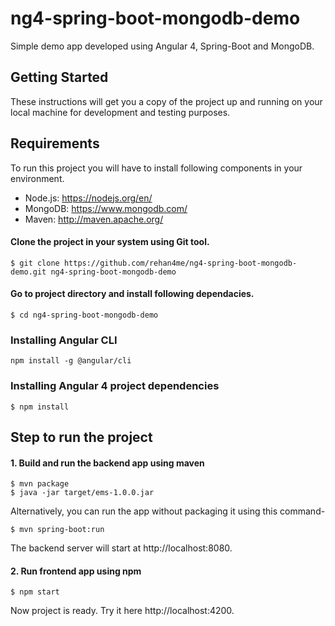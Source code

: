 # ng4-spring-boot-mongodb-demo

Simple demo app developed using Angular 4, Spring-Boot and MongoDB.

## Getting Started
These instructions will get you a copy of the project up and running on your local machine for development and testing purposes.

## Requirements
To run this project you will have to install following components in your environment.

- Node.js: https://nodejs.org/en/
- MongoDB: https://www.mongodb.com/
- Maven: http://maven.apache.org/

#### Clone the project in your system using Git tool.

```
$ git clone https://github.com/rehan4me/ng4-spring-boot-mongodb-demo.git ng4-spring-boot-mongodb-demo
```

#### Go to project directory and install following dependacies.

```
$ cd ng4-spring-boot-mongodb-demo
```

### Installing Angular CLI

```
npm install -g @angular/cli
```

### Installing Angular 4 project dependencies

```
$ npm install
```


## Step to run the project
#### 1. Build and run the backend app using maven

```
$ mvn package 
$ java -jar target/ems-1.0.0.jar
```
Alternatively, you can run the app without packaging it using this command-
```
$ mvn spring-boot:run
```
The backend server will start at http://localhost:8080.

#### 2. Run frontend app using npm 

```
$ npm start
```

Now project is ready. Try it here http://localhost:4200.
